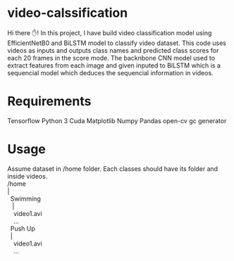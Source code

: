 # video-calssification
Hi there ✋!
In this project, I have build video classification model using EfficientNetB0 and BiLSTM model to classify video dataset.
This code uses videos as inputs and outputs class names and predicted class scores for each 20 frames in the score mode.
The backnbone CNN model used to extract features from each image and given inputed to BiLSTM which is a sequencial model which deduces the sequencial information in videos.

# Requirements
Tensorflow
Python 3
Cuda
Matplotlib
Numpy
Pandas
open-cv
gc
generator

# Usage
Assume dataset in /home folder. Each classes should have its folder and inside videos.  
/home  
  |  
  &ensp;Swimming  
     &ensp; |  
        &emsp;video1.avi  
        &emsp;...  
    &ensp;Push Up  
     &ensp;|  
       &emsp;video1.avi  
       &emsp;...  


